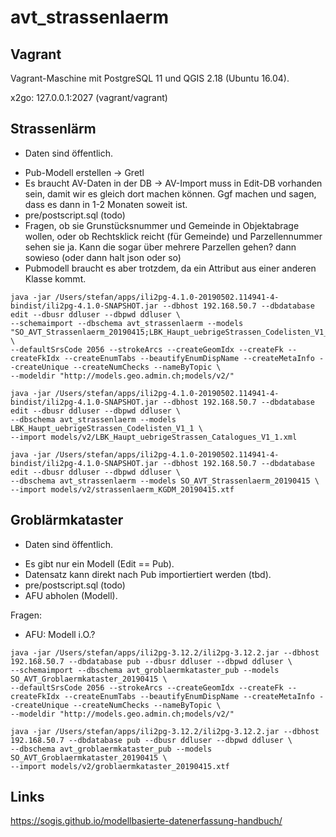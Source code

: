 # avt_strassenlaerm

## Vagrant

Vagrant-Maschine mit PostgreSQL 11 und QGIS 2.18 (Ubuntu 16.04).

x2go: 127.0.0.1:2027 (vagrant/vagrant)

## Strassenlärm
- Daten sind öffentlich.

* Pub-Modell erstellen -> Gretl 
* Es braucht AV-Daten in der DB -> AV-Import muss in Edit-DB vorhanden sein, damit wir es gleich dort machen können. Ggf machen und sagen, dass es dann in 1-2 Monaten soweit ist.
* pre/postscript.sql (todo)
* Fragen, ob sie Grunstücksnummer und Gemeinde in Objektabrage wollen, oder ob Rechtsklick reicht (für Gemeinde) und Parzellennummer sehen sie ja. Kann die sogar über mehrere Parzellen gehen? dann sowieso (oder dann halt json oder so)
* Pubmodell braucht es aber trotzdem, da ein Attribut aus einer anderen Klasse kommt.

```
java -jar /Users/stefan/apps/ili2pg-4.1.0-20190502.114941-4-bindist/ili2pg-4.1.0-SNAPSHOT.jar --dbhost 192.168.50.7 --dbdatabase edit --dbusr ddluser --dbpwd ddluser \
--schemaimport --dbschema avt_strassenlaerm --models "SO_AVT_Strassenlaerm_20190415;LBK_Haupt_uebrigeStrassen_Codelisten_V1_1" \
--defaultSrsCode 2056 --strokeArcs --createGeomIdx --createFk --createFkIdx --createEnumTabs --beautifyEnumDispName --createMetaInfo --createUnique --createNumChecks --nameByTopic \
--modeldir "http://models.geo.admin.ch;models/v2/" 

java -jar /Users/stefan/apps/ili2pg-4.1.0-20190502.114941-4-bindist/ili2pg-4.1.0-SNAPSHOT.jar --dbhost 192.168.50.7 --dbdatabase edit --dbusr ddluser --dbpwd ddluser \
--dbschema avt_strassenlaerm --models LBK_Haupt_uebrigeStrassen_Codelisten_V1_1 \
--import models/v2/LBK_Haupt_uebrigeStrassen_Catalogues_V1_1.xml

java -jar /Users/stefan/apps/ili2pg-4.1.0-20190502.114941-4-bindist/ili2pg-4.1.0-SNAPSHOT.jar --dbhost 192.168.50.7 --dbdatabase edit --dbusr ddluser --dbpwd ddluser \
--dbschema avt_strassenlaerm --models SO_AVT_Strassenlaerm_20190415 \
--import models/v2/strassenlaerm_KGDM_20190415.xtf
```

## Groblärmkataster
- Daten sind öffentlich.


* Es gibt nur ein Modell (Edit == Pub). 
* Datensatz kann direkt nach Pub importiertiert werden (tbd).
* pre/postscript.sql (todo)
* AFU abholen (Modell).


Fragen:
- AFU: Modell i.O.?


```
java -jar /Users/stefan/apps/ili2pg-3.12.2/ili2pg-3.12.2.jar --dbhost 192.168.50.7 --dbdatabase pub --dbusr ddluser --dbpwd ddluser \
--schemaimport --dbschema avt_groblaermkataster_pub --models SO_AVT_Groblaermkataster_20190415 \
--defaultSrsCode 2056 --strokeArcs --createGeomIdx --createFk --createFkIdx --createEnumTabs --beautifyEnumDispName --createMetaInfo --createUnique --createNumChecks --nameByTopic \
--modeldir "http://models.geo.admin.ch;models/v2/" 

java -jar /Users/stefan/apps/ili2pg-3.12.2/ili2pg-3.12.2.jar --dbhost 192.168.50.7 --dbdatabase pub --dbusr ddluser --dbpwd ddluser \
--dbschema avt_groblaermkataster_pub --models SO_AVT_Groblaermkataster_20190415 \
--import models/v2/groblaermkataster_20190415.xtf

```

## Links

https://sogis.github.io/modellbasierte-datenerfassung-handbuch/
